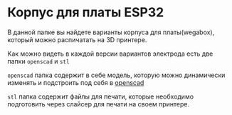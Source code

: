 # Корпус для платы ESP32

В данной папке вы найдете варианты корпуса для платы(wegabox), который можно распичатать на 3D принтере.

Как можно видеть в каждой версии вариантов электрода есть две папки `openscad` и `stl`

`openscad` папка содержит в себе модель, которую можно динамически изменять и подстроить под себя в [openscad](https://openscad.org/downloads.html)

`stl` папка содержит файлы для печати, которые необходимо подготовить через слайсер для печати на своем принтере.